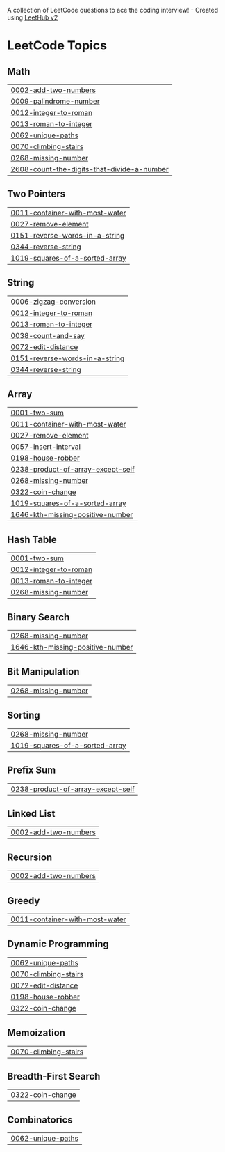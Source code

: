 A collection of LeetCode questions to ace the coding interview! - Created using [LeetHub v2](https://github.com/arunbhardwaj/LeetHub-2.0)
<!---LeetCode Topics Start-->
# LeetCode Topics
## Math
|  |
| ------- |
| [0002-add-two-numbers](https://github.com/GudikandulaLakshmiPrasanna/Leetcode/tree/master/0002-add-two-numbers) |
| [0009-palindrome-number](https://github.com/GudikandulaLakshmiPrasanna/Leetcode/tree/master/0009-palindrome-number) |
| [0012-integer-to-roman](https://github.com/GudikandulaLakshmiPrasanna/Leetcode/tree/master/0012-integer-to-roman) |
| [0013-roman-to-integer](https://github.com/GudikandulaLakshmiPrasanna/Leetcode/tree/master/0013-roman-to-integer) |
| [0062-unique-paths](https://github.com/GudikandulaLakshmiPrasanna/Leetcode/tree/master/0062-unique-paths) |
| [0070-climbing-stairs](https://github.com/GudikandulaLakshmiPrasanna/Leetcode/tree/master/0070-climbing-stairs) |
| [0268-missing-number](https://github.com/GudikandulaLakshmiPrasanna/Leetcode/tree/master/0268-missing-number) |
| [2608-count-the-digits-that-divide-a-number](https://github.com/GudikandulaLakshmiPrasanna/Leetcode/tree/master/2608-count-the-digits-that-divide-a-number) |
## Two Pointers
|  |
| ------- |
| [0011-container-with-most-water](https://github.com/GudikandulaLakshmiPrasanna/Leetcode/tree/master/0011-container-with-most-water) |
| [0027-remove-element](https://github.com/GudikandulaLakshmiPrasanna/Leetcode/tree/master/0027-remove-element) |
| [0151-reverse-words-in-a-string](https://github.com/GudikandulaLakshmiPrasanna/Leetcode/tree/master/0151-reverse-words-in-a-string) |
| [0344-reverse-string](https://github.com/GudikandulaLakshmiPrasanna/Leetcode/tree/master/0344-reverse-string) |
| [1019-squares-of-a-sorted-array](https://github.com/GudikandulaLakshmiPrasanna/Leetcode/tree/master/1019-squares-of-a-sorted-array) |
## String
|  |
| ------- |
| [0006-zigzag-conversion](https://github.com/GudikandulaLakshmiPrasanna/Leetcode/tree/master/0006-zigzag-conversion) |
| [0012-integer-to-roman](https://github.com/GudikandulaLakshmiPrasanna/Leetcode/tree/master/0012-integer-to-roman) |
| [0013-roman-to-integer](https://github.com/GudikandulaLakshmiPrasanna/Leetcode/tree/master/0013-roman-to-integer) |
| [0038-count-and-say](https://github.com/GudikandulaLakshmiPrasanna/Leetcode/tree/master/0038-count-and-say) |
| [0072-edit-distance](https://github.com/GudikandulaLakshmiPrasanna/Leetcode/tree/master/0072-edit-distance) |
| [0151-reverse-words-in-a-string](https://github.com/GudikandulaLakshmiPrasanna/Leetcode/tree/master/0151-reverse-words-in-a-string) |
| [0344-reverse-string](https://github.com/GudikandulaLakshmiPrasanna/Leetcode/tree/master/0344-reverse-string) |
## Array
|  |
| ------- |
| [0001-two-sum](https://github.com/GudikandulaLakshmiPrasanna/Leetcode/tree/master/0001-two-sum) |
| [0011-container-with-most-water](https://github.com/GudikandulaLakshmiPrasanna/Leetcode/tree/master/0011-container-with-most-water) |
| [0027-remove-element](https://github.com/GudikandulaLakshmiPrasanna/Leetcode/tree/master/0027-remove-element) |
| [0057-insert-interval](https://github.com/GudikandulaLakshmiPrasanna/Leetcode/tree/master/0057-insert-interval) |
| [0198-house-robber](https://github.com/GudikandulaLakshmiPrasanna/Leetcode/tree/master/0198-house-robber) |
| [0238-product-of-array-except-self](https://github.com/GudikandulaLakshmiPrasanna/Leetcode/tree/master/0238-product-of-array-except-self) |
| [0268-missing-number](https://github.com/GudikandulaLakshmiPrasanna/Leetcode/tree/master/0268-missing-number) |
| [0322-coin-change](https://github.com/GudikandulaLakshmiPrasanna/Leetcode/tree/master/0322-coin-change) |
| [1019-squares-of-a-sorted-array](https://github.com/GudikandulaLakshmiPrasanna/Leetcode/tree/master/1019-squares-of-a-sorted-array) |
| [1646-kth-missing-positive-number](https://github.com/GudikandulaLakshmiPrasanna/Leetcode/tree/master/1646-kth-missing-positive-number) |
## Hash Table
|  |
| ------- |
| [0001-two-sum](https://github.com/GudikandulaLakshmiPrasanna/Leetcode/tree/master/0001-two-sum) |
| [0012-integer-to-roman](https://github.com/GudikandulaLakshmiPrasanna/Leetcode/tree/master/0012-integer-to-roman) |
| [0013-roman-to-integer](https://github.com/GudikandulaLakshmiPrasanna/Leetcode/tree/master/0013-roman-to-integer) |
| [0268-missing-number](https://github.com/GudikandulaLakshmiPrasanna/Leetcode/tree/master/0268-missing-number) |
## Binary Search
|  |
| ------- |
| [0268-missing-number](https://github.com/GudikandulaLakshmiPrasanna/Leetcode/tree/master/0268-missing-number) |
| [1646-kth-missing-positive-number](https://github.com/GudikandulaLakshmiPrasanna/Leetcode/tree/master/1646-kth-missing-positive-number) |
## Bit Manipulation
|  |
| ------- |
| [0268-missing-number](https://github.com/GudikandulaLakshmiPrasanna/Leetcode/tree/master/0268-missing-number) |
## Sorting
|  |
| ------- |
| [0268-missing-number](https://github.com/GudikandulaLakshmiPrasanna/Leetcode/tree/master/0268-missing-number) |
| [1019-squares-of-a-sorted-array](https://github.com/GudikandulaLakshmiPrasanna/Leetcode/tree/master/1019-squares-of-a-sorted-array) |
## Prefix Sum
|  |
| ------- |
| [0238-product-of-array-except-self](https://github.com/GudikandulaLakshmiPrasanna/Leetcode/tree/master/0238-product-of-array-except-self) |
## Linked List
|  |
| ------- |
| [0002-add-two-numbers](https://github.com/GudikandulaLakshmiPrasanna/Leetcode/tree/master/0002-add-two-numbers) |
## Recursion
|  |
| ------- |
| [0002-add-two-numbers](https://github.com/GudikandulaLakshmiPrasanna/Leetcode/tree/master/0002-add-two-numbers) |
## Greedy
|  |
| ------- |
| [0011-container-with-most-water](https://github.com/GudikandulaLakshmiPrasanna/Leetcode/tree/master/0011-container-with-most-water) |
## Dynamic Programming
|  |
| ------- |
| [0062-unique-paths](https://github.com/GudikandulaLakshmiPrasanna/Leetcode/tree/master/0062-unique-paths) |
| [0070-climbing-stairs](https://github.com/GudikandulaLakshmiPrasanna/Leetcode/tree/master/0070-climbing-stairs) |
| [0072-edit-distance](https://github.com/GudikandulaLakshmiPrasanna/Leetcode/tree/master/0072-edit-distance) |
| [0198-house-robber](https://github.com/GudikandulaLakshmiPrasanna/Leetcode/tree/master/0198-house-robber) |
| [0322-coin-change](https://github.com/GudikandulaLakshmiPrasanna/Leetcode/tree/master/0322-coin-change) |
## Memoization
|  |
| ------- |
| [0070-climbing-stairs](https://github.com/GudikandulaLakshmiPrasanna/Leetcode/tree/master/0070-climbing-stairs) |
## Breadth-First Search
|  |
| ------- |
| [0322-coin-change](https://github.com/GudikandulaLakshmiPrasanna/Leetcode/tree/master/0322-coin-change) |
## Combinatorics
|  |
| ------- |
| [0062-unique-paths](https://github.com/GudikandulaLakshmiPrasanna/Leetcode/tree/master/0062-unique-paths) |
<!---LeetCode Topics End-->